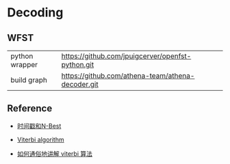 # Decoding

## WFST

|                |                                                   |
| -------------- | ------------------------------------------------- |
| python wrapper | https://github.com/jpuigcerver/openfst-python.git |
| build graph    | https://github.com/athena-team/athena-decoder.git |

## Reference

* [时间戳和N-Best](https://mp.weixin.qq.com/s?__biz=MzU2NjUwMTgxOQ==&mid=2247483956&idx=1&sn=80ce595238d84155d50f08c0d52267d3&chksm=fcaacae0cbdd43f62b1da60c8e8671a9e0bb2aeee94f58751839b03a1c45b9a3889b96705080&scene=21#wechat_redirect)

* [Viterbi algorithm](https://en.wikipedia.org/wiki/Viterbi_algorithm)

* [如何通俗地讲解 viterbi 算法](https://www.zhihu.com/question/20136144)
